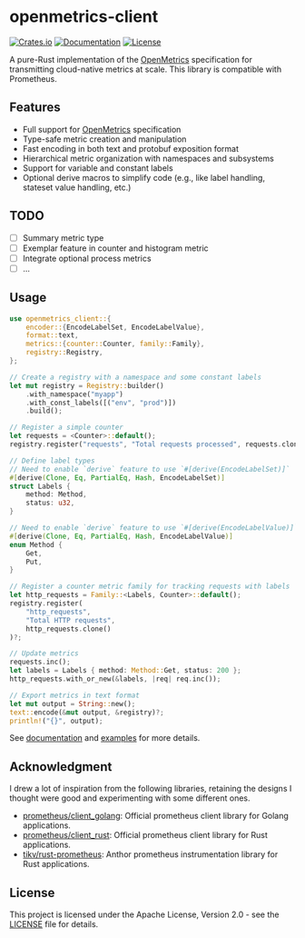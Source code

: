 # openmetrics-client

[![Crates.io](https://img.shields.io/crates/v/openmetrics-client.svg)](https://crates.io/crates/openmetrics-client)
[![Documentation](https://docs.rs/openmetrics-client/badge.svg)](https://docs.rs/openmetrics-client)
[![License](https://img.shields.io/badge/license-Apache--2.0-blue.svg)](LICENSE)

A pure-Rust implementation of the [OpenMetrics](https://github.com/prometheus/OpenMetrics/blob/main/specification/OpenMetrics.md) specification for transmitting cloud-native metrics at scale.
This library is compatible with Prometheus.

## Features

- Full support for [OpenMetrics](https://github.com/prometheus/OpenMetrics/blob/main/specification/OpenMetrics.md) specification
- Type-safe metric creation and manipulation
- Fast encoding in both text and protobuf exposition format
- Hierarchical metric organization with namespaces and subsystems
- Support for variable and constant labels
- Optional derive macros to simplify code (e.g., like label handling, stateset value handling, etc.)

## TODO

- [ ] Summary metric type
- [ ] Exemplar feature in counter and histogram metric
- [ ] Integrate optional process metrics
- [ ] ...

## Usage

```rust
use openmetrics_client::{
    encoder::{EncodeLabelSet, EncodeLabelValue},
    format::text,
    metrics::{counter::Counter, family::Family},
    registry::Registry,
};

// Create a registry with a namespace and some constant labels
let mut registry = Registry::builder()
    .with_namespace("myapp")
    .with_const_labels([("env", "prod")])
    .build();

// Register a simple counter
let requests = <Counter>::default();
registry.register("requests", "Total requests processed", requests.clone())?;

// Define label types
// Need to enable `derive` feature to use `#[derive(EncodeLabelSet)]`
#[derive(Clone, Eq, PartialEq, Hash, EncodeLabelSet)]
struct Labels {
    method: Method,
    status: u32,
}

// Need to enable `derive` feature to use `#[derive(EncodeLabelValue)]`
#[derive(Clone, Eq, PartialEq, Hash, EncodeLabelValue)]
enum Method {
    Get,
    Put,
}

// Register a counter metric family for tracking requests with labels
let http_requests = Family::<Labels, Counter>::default();
registry.register(
    "http_requests",
    "Total HTTP requests",
    http_requests.clone()
)?;

// Update metrics
requests.inc();
let labels = Labels { method: Method::Get, status: 200 };
http_requests.with_or_new(&labels, |req| req.inc());

// Export metrics in text format
let mut output = String::new();
text::encode(&mut output, &registry)?;
println!("{}", output);
```

See [documentation](https://docs.rs/openmetrics-client) and [examples](./examples/) for more details.

## Acknowledgment

I drew a lot of inspiration from the following libraries, retaining the designs I thought were good and experimenting with some different ones.

- [prometheus/client_golang](https://github.com/prometheus/client_golang): Official prometheus client library for Golang applications.
- [prometheus/client_rust](https://github.com/prometheus/client_rust): Official prometheus client library for Rust applications.
- [tikv/rust-prometheus](https://github.com/tikv/rust-prometheus): Anthor prometheus instrumentation library for Rust applications.

## License

This project is licensed under the Apache License, Version 2.0 - see the [LICENSE](LICENSE) file for details.
